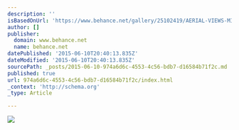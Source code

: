 ```yaml
---
description: ''
isBasedOnUrl: 'https://www.behance.net/gallery/25102419/AERIAL-VIEWS-MIAMI-FLORIDA'
author: []
publisher:
  domain: www.behance.net
  name: behance.net
datePublished: '2015-06-10T20:40:13.835Z'
dateModified: '2015-06-10T20:40:13.835Z'
sourcePath: _posts/2015-06-10-974a6d6c-4553-4c56-bdb7-d16584b71f2c.md
published: true
url: 974a6d6c-4553-4c56-bdb7-d16584b71f2c/index.html
_context: 'http://schema.org'
_type: Article

---
```

![](https://m2.behance.net/rendition/pm/25102419/disp/7a528a3c6e30feaed93f9d1fa3172c31.jpg)
